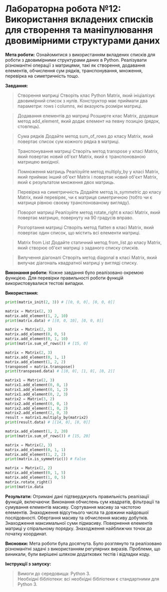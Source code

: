 # Лабораторна робота №12: Використання вкладених списків для створення та маніпулювання двовимірними структурами даних<br>
**Мета роботи:** Ознайомитися з використанням вкладених списків для роботи з двовимірними структурами даних в Python. Реалізувати різноманітні операції з матрицями, такі як створення, додавання елементів, обчислення сум рядків, транспонування, множення, перевірка на симетричність тощо.

**Завдання:**<br>
> Створення матриці Створіть клас Python Matrix, який ініціалізує двовимірний список з нулів. Конструктор має приймати два параметри: rows і columns, які вказують розміри матриці.

> Додавання елементів до матриці Розширте клас Matrix, додавши метод add_element, який додає елемент на певну позицію (рядок, стовпець).

> Сума рядків Додайте метод sum_of_rows до класу Matrix, який повертає список сум кожного рядка в матриці.

> Транспонування матриці Створіть метод transpose у класі Matrix, який повертає новий об'єкт Matrix, який є транспонованою матрицею вихідної.

> Помноження матриць Реалізуйте метод multiply_by у класі Matrix, який приймає інший об'єкт Matrix і повертає новий об'єкт Matrix, який є результатом множення двох матриць.

> Перевірка на симетричність Додайте метод is_symmetric до класу Matrix, який перевіряє, чи є матриця симетричною (тобто чи є матриця рівною своєму транспонованому вигляду).

> Поворот матриці Реалізуйте метод rotate_right в класі Matrix, який повертає матрицю, повернуту на 90 градусів вправо.

> Розгортання матриці Створіть метод flatten в класі Matrix, який повертає один список, що містить всі елементи матриці.

> Matrix from List Додайте статичний метод from_list до класу Matrix, який створює об'єкт матриці з заданого списку списків.

> Вилучення діагоналі Створіть метод diagonal в класі Matrix, який вилучає діагональ квадратної матриці у вигляді списку.

**Виконання роботи:**
Кожне завдання було реалізовано окремою функцією. Для перевірки правильності роботи функцій використовувалися тестові випадки.

**Використання:**<br>

``` Python
print(matrix_init(2, 3)) # [[0, 0, 0], [0, 0, 0]]

matrix = Matrix(2, 3)
matrix.add_element(1, 2, 10)
print(matrix.data) # [[0, 0, 10], [0, 0, 0]]

matrix = Matrix(2, 3)
matrix.add_element(0, 0, 5)
matrix.add_element(0, 1, 10)
print(matrix.sum_of_rows()) # [15, 0]

matrix = Matrix(2, 3)
matrix.add_element(0, 1, 1)
matrix.add_element(1, 2, 2)
transposed = matrix.transpose()
print(transposed.data) # [[0, 0], [1, 0], [0, 2]]

matrix1 = Matrix(2, 3)
matrix1.add_element(0, 0, 1)
matrix1.add_element(0, 1, 2)
matrix1.add_element(0, 2, 3)
matrix2 = Matrix(3, 2)
matrix2.add_element(0, 0, 1)
matrix2.add_element(1, 0, 2)
matrix2.add_element(2, 0, 3)
result = matrix1.multiply_by(matrix2)
print(result.data) # [[14, 0], [0, 0]]

matrix.add_element(1, 2, 20)
print(matrix.sum_of_rows()) # [15, 20]

matrix = Matrix(2, 3)
matrix.add_element(0, 1, 1)
matrix.add_element(1, 2, 2)
print(matrix.is_symmetric()) # False

matrix = Matrix(2, 2)
matrix.add_element(0, 1, 5)
matrix.add_element(1, 0, 5)
matrix.rotate_right()
print(matrix.data

```

**Результати:** Отримані дані підтверджують правильність реалізації функцій, включаючи:
Виконання обчислень сум квадратів, фільтрації та сумування елементів масиву. Сортування масиву за частотою елементів. Знаходження відсутнього числа та довжини найдовшої послідовності. Обертання масиву та обчислення масиву добутків. Знаходження максимальної суми підмасиву. Повернення елементів матриці у спіральному порядку. Знаходження найближчих точок до початку координат.

**Висновки:** Мета роботи була досягнута. Було розглянуто та реалізовано різноманітні задачі з використанням регулярних виразів. Проблеми, що виникали, були вирішені шляхом додаткових тестів і відладки коду.

**Інструкції з запуску:**
> Вимоги до середовища: Python 3.<br>
> Необхідні бібліотеки: всі необхідні бібліотеки є стандартними для Python 3.



